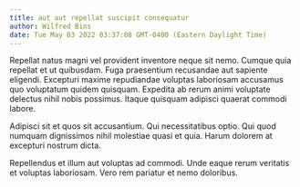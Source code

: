 ```yaml
---
title: aut aut repellat suscipit consequatur
author: Wilfred Bins
date: Tue May 03 2022 03:37:08 GMT-0400 (Eastern Daylight Time)
---
```

Repellat natus magni vel provident inventore neque sit nemo. Cumque quia repellat et ut quibusdam. Fuga praesentium recusandae aut sapiente eligendi. Excepturi maxime repudiandae voluptas laboriosam accusamus quo voluptatum quidem quisquam. Expedita ab rerum animi voluptate delectus nihil nobis possimus. Itaque quisquam adipisci quaerat commodi labore.

 Adipisci sit et quos sit accusantium. Qui necessitatibus optio. Qui quod numquam dignissimos nihil molestiae quasi et quia. Harum dolorem at excepturi nostrum dicta.

 Repellendus et illum aut voluptas ad commodi. Unde eaque rerum veritatis et voluptas laboriosam. Vero rem pariatur et nemo doloribus.